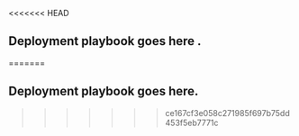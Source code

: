 <<<<<<< HEAD
## Deployment playbook goes here . 
=======
## Deployment playbook goes here.
>>>>>>> ce167cf3e058c271985f697b75dd453f5eb7771c

